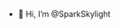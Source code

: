 - 👋 Hi, I’m @SparkSkylight


<!---
SparkSkylight/SparkSkylight is a ✨ special ✨ repository because its `README.md` (this file) appears on your GitHub profile.
You can click the Preview link to take a look at your changes.
--->
